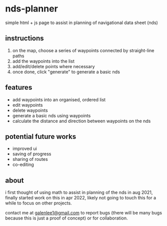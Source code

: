 # nds-planner
simple html + js page to assist in planning of navigational data sheet (nds)

## instructions
1. on the map, choose a series of waypoints connected by straight-line paths
2. add the waypoints into the list
3. add/edit/delete points where necessary
4. once done, click "generate" to generate a basic nds

## features
- add waypoints into an organised, ordered list
- edit waypoints
- delete waypoints
- generate a basic nds using waypoints
- calculate the distance and direction between waypoints on the nds

## potential future works
- improved ui
- saving of progress
- sharing of routes
- co-editing

## about
i first thought of using math to assist in planning of the nds in aug 2021, finally started work on this in apr 2022, likely not going to touch this for a while to focus on other projects. 

contact me at galenlee1@gmail.com to report bugs (there will be many bugs because this is just a proof of concept) or for collaboration.
